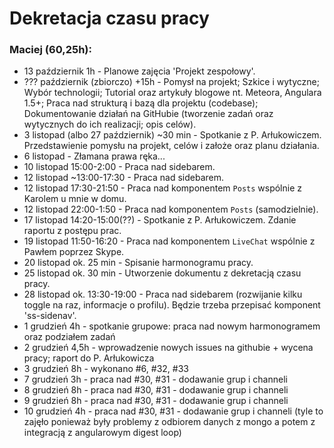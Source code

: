 # Dekretacja czasu pracy

### Maciej (60,25h):
- 13 październik 1h - Planowe zajęcia 'Projekt zespołowy'.
- ??? październik (zbiorczo) +15h - Pomysł na projekt; Szkice i wytyczne; Wybór technologii; Tutorial oraz artykuły blogowe nt. Meteora, Angulara 1.5+; Praca nad strukturą i bazą dla projektu (codebase); Dokumentowanie działań na GitHubie (tworzenie zadań oraz wytycznych do ich realizacji; opis celów).
- 3 listopad (albo 27 październik) ~30 min - Spotkanie z P. Arłukowiczem. Przedstawienie pomysłu na projekt, celów i założe oraz planu działania.
- 6 listopad - Złamana prawa ręka...
- 10 listopad 15:00-2:00 - Praca nad sidebarem.
- 12 listopad ~13:00-17:30 - Praca nad sidebarem.
- 12 listopad 17:30-21:50 - Praca nad komponentem `Posts` wspólnie z Karolem u mnie w domu.
- 12 listopad 22:00-1:50 - Praca nad komponentem `Posts` (samodzielnie).
- 17 listopad 14:20-15:00(??) - Spotkanie z P. Arłukowiczem. Zdanie raportu z postępu prac.
- 19 listopad 11:50-16:20 - Praca nad komponentem `LiveChat` wspólnie z Pawłem poprzez Skype.
- 20 listopad ok. 25 min - Spisanie harmonogramu pracy.
- 25 listopad ok. 30 min - Utworzenie dokumentu z dekretacją czasu pracy.
- 28 listopad ok. 13:30-19:00 - Praca nad sidebarem (rozwijanie kilku toggle na raz, informacje o profilu). Będzie trzeba przepisać komponent 'ss-sidenav'.
- 1 grudzień 4h - spotkanie grupowe: praca nad nowym harmonogramem oraz podziałem zadań
- 2 grudzień 4,5h - wprowadzenie nowych issues na githubie + wycena pracy; raport do P. Arłukowicza
- 3 grudzień 8h - wykonano #6, #32, #33
- 7 grudzień 3h - praca nad #30, #31 - dodawanie grup i channeli
- 8 grudzień 8h - praca nad #30, #31 - dodawanie grup i channeli
- 9 grudzień 8h - praca nad #30, #31 - dodawanie grup i channeli
- 10 grudzień 4h - praca nad #30, #31 - dodawanie grup i channeli (tyle to zajęło ponieważ były problemy z odbiorem danych z mongo a potem z integracją z angularowym digest loop)
